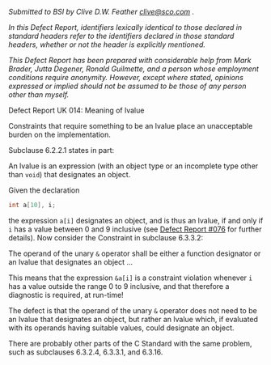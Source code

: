 *Submitted to BSI by Clive D.W. Feather clive@sco.com .*

*In this Defect Report, identifiers lexically identical to those declared in
standard headers refer to the identifiers declared in those standard headers,
whether or not the header is explicitly mentioned.*

*This Defect Report has been prepared with considerable help from Mark Brader,
Jutta Degener, Ronald Guilmette, and a person whose employment conditions
require anonymity. However, except where stated, opinions expressed or implied
should not be assumed to be those of any person other than myself.*

Defect Report UK 014: Meaning of lvalue

Constraints that require something to be an lvalue place an unacceptable burden
on the implementation.

Subclause 6.2.2.1 states in part:

An lvalue is an expression (with an object type or an incomplete type other than
`void`) that designates an object.

Given the declaration

```c
int a[10], i;
```

the expression `a[i]` designates an object, and is thus an lvalue, if and only
if `i` has a value between 0 and 9 inclusive (see [Defect Report
#076](issue:0076) for further details). Now consider the Constraint in subclause
6.3.3.2:

The operand of the unary `&` operator shall be either a function designator or
an lvalue that designates an object ...

This means that the expression `&a[i]` is a constraint violation whenever `i`
has a value outside the range 0 to 9 inclusive, and that therefore a diagnostic
is required, at run-time!

The defect is that the operand of the unary `&` operator does not need to be an
lvalue that designates an object, but rather an lvalue which, if evaluated with
its operands having suitable values, could designate an object.

There are probably other parts of the C Standard with the same problem, such as
subclauses 6.3.2.4, 6.3.3.1, and 6.3.16.
